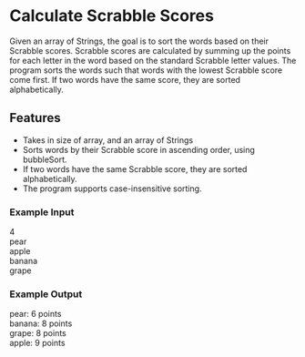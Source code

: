 # Calculate Scrabble Scores

Given an array of Strings, the goal is to sort the words based on their Scrabble scores. Scrabble scores are calculated by summing up the points for each letter in the word based on the standard Scrabble letter values.
The program sorts the words such that words with the lowest Scrabble score come first. If two words have the same score, they are sorted alphabetically.

## Features
  
- Takes in size of array, and an array of Strings
- Sorts words by their Scrabble score in ascending order, using bubbleSort.
- If two words have the same Scrabble score, they are sorted alphabetically.
- The program supports case-insensitive sorting.

### Example Input
  
4<br>
pear<br>
apple<br>
banana<br>
grape<br>

### Example Output

pear: 6 points<br>
banana: 8 points<br>
grape: 8 points<br>
apple: 9 points<br>

